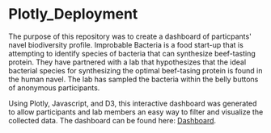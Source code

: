 # Plotly_Deployment

The purpose of this repository was to create a dashboard of particpants' navel biodiversity profile. Improbable Bacteria is a food start-up that is attempting to identify species of bacteria that can synthesize beef-tasting protein. They have partnered with a lab that hypothesizes that the ideal bacterial species for synthesizing the optimal beef-tasing protein is found in the human navel. The lab has sampled the bacteria within the belly buttons of anonymous participants.

Using Plotly, Javascript, and D3, this interactive dashboard was generated to allow participants and lab members an easy way to filter and visualize the collected data. The dashboard can be found here: [Dashboard](https://fadlnabbouh.github.io/plotly_deployment/). 